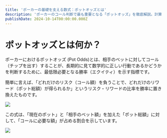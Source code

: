 ```yaml
---
title: 'ポーカーの基礎を支える数式：ポットオッズとは'
description: 'ポーカーのコール判断で最も重要となる「ポットオッズ」を徹底解説。計算方法、必要勝率の概念、そしてドローハンドでの具体的な応用までを学べます。'
publishDate: 2024-10-14T00:00:00.000Z
---
```


<div class="article-content">

# ポットオッズとは何か？

ポーカーにおけるポットオッズ (Pot Odds)とは、相手のベットに対してコール（チップを出す）することが、長期的に見て数学的に正しい行動であるかどうかを判断するために、最低限必要となる勝率（エクイティ）を示す指標です。

簡単に言えば、「どれだけのリスク（コール額）を負うことで、どれだけのリワード（ポット総額）が得られるか」というリスク・リワードの比率を勝率に置き換えたものです。


<img src="/images/blog/odds.png" /><br>

この式は、「現在のポット」と「相手のベット額」を加えた「ポット総額」に対して、「コールに必要な額」が占める割合を示しています。

<img src="/images/blog/odds2.png" /><br>
